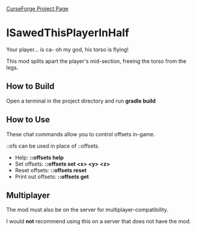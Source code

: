 [CurseForge Project Page](https://www.curseforge.com/minecraft/mc-mods/i-sawed-this-player-in-half "I Sawed This Player In Half! Project Page")

# ISawedThisPlayerInHalf
Your player... is ca- oh my god, his torso is flying!

This mod splits apart the player's mid-section, freeing the torso from the legs.

## How to Build
Open a terminal in the project directory and run **gradle build**
  
## How to Use
These chat commands allow you to control offsets in-game.

::ofs can be used in place of ::offsets.

* Help: **::offsets help**
* Set offsets: **::offsets set \<x> \<y> \<z>**
* Reset offsets: **::offsets reset**
* Print out offsets: **::offsets get**

## Multiplayer
The mod must also be on the server for multiplayer-compatibility.

I would **not** recommend using this on a server that does not have the mod.
